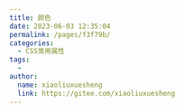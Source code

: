 ```yaml
---
title: 颜色
date: 2023-06-03 12:35:04
permalink: /pages/f3f79b/
categories:
  - CSS常用属性
tags:
  - 
author: 
  name: xiaoliuxuesheng
  link: https://gitee.com/xiaoliuxuesheng
---
```

